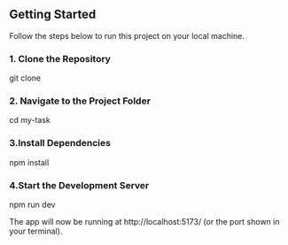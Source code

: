 ## Getting Started

Follow the steps below to run this project on your local machine.

### 1. Clone the Repository
git clone <your-repo-link>

### 2. Navigate to the Project Folder
cd my-task

### 3.Install Dependencies
npm install

### 4.Start the Development Server
npm run dev

The app will now be running at http://localhost:5173/ (or the port shown in your terminal).
